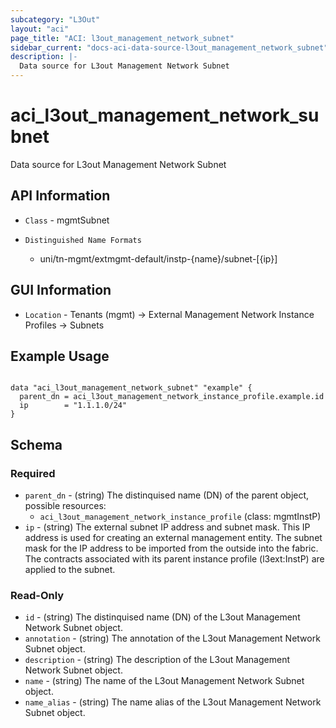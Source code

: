 ```yaml
---
subcategory: "L3Out"
layout: "aci"
page_title: "ACI: l3out_management_network_subnet"
sidebar_current: "docs-aci-data-source-l3out_management_network_subnet"
description: |-
  Data source for L3out Management Network Subnet
---
```


# aci_l3out_management_network_subnet #

Data source for L3out Management Network Subnet

## API Information ##

* `Class` - mgmtSubnet

* `Distinguished Name Formats`
  - uni/tn-mgmt/extmgmt-default/instp-{name}/subnet-[{ip}]

## GUI Information ##

* `Location` - Tenants (mgmt) -> External Management Network Instance Profiles -> Subnets

## Example Usage ##

```hcl

data "aci_l3out_management_network_subnet" "example" {
  parent_dn = aci_l3out_management_network_instance_profile.example.id
  ip        = "1.1.1.0/24"
}

```

## Schema

### Required

* `parent_dn` - (string) The distinquised name (DN) of the parent object, possible resources:
  - `aci_l3out_management_network_instance_profile` (class: mgmtInstP)
* `ip` - (string) The external subnet IP address and subnet mask. This IP address is used for creating an external management entity. The subnet mask for the IP address to be imported from the outside into the fabric. The contracts associated with its parent instance profile (l3ext:InstP) are applied to the subnet.

### Read-Only

* `id` - (string) The distinquised name (DN) of the L3out Management Network Subnet object.
* `annotation` - (string) The annotation of the L3out Management Network Subnet object.
* `description` - (string) The description of the L3out Management Network Subnet object.
* `name` - (string) The name of the L3out Management Network Subnet object.
* `name_alias` - (string) The name alias of the L3out Management Network Subnet object.
